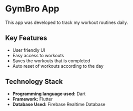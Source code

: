 # GymBro App
This app was developed to track my workout routines daily. 
## Key Features
- User friendly UI
- Easy access to workouts
- Saves the workouts that is completed
- Auto reset of workouts according to the day

## Technology Stack
- **Programming language used:** Dart
- **Framework:** Flutter
- **Database Used:** Firebase Realtime Database